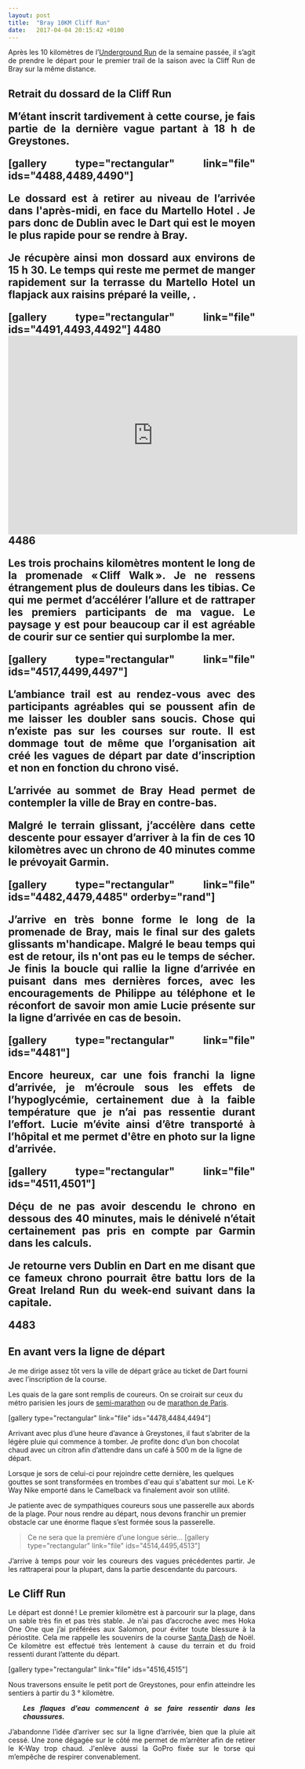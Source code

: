 ```yaml
---
layout: post
title:  "Bray 10KM Cliff Run"
date:   2017-04-04 20:15:42 +0100
---
```

<p style="text-align: justify;">Après les 10 kilomètres de l’<a href="http://twomoulins.fr/voyages/underground-run">Underground Run</a> de la semaine passée, il s’agit de prendre le départ pour le premier trail de la saison avec la Cliff Run de Bray sur la même distance.</p>

<h2 style="text-align: justify;">Retrait du dossard de la Cliff Run
<p style="text-align: justify;">M’étant inscrit tardivement à cette course, je fais partie de la dernière vague partant à 18 h de Greystones.</p>
[gallery type="rectangular" link="file" ids="4488,4489,4490"]
<p style="text-align: justify;">Le dossard est à retirer au niveau de l’arrivée dans l'après-midi, en face du Martello Hotel . Je pars donc de Dublin avec le Dart qui est le moyen le plus rapide pour se rendre à Bray.</p>
<p style="text-align: justify;">Je récupère ainsi mon dossard aux environs de 15 h 30. Le temps qui reste me permet de manger rapidement sur la terrasse du Martello Hotel un flapjack aux raisins préparé la veille, .</p>
[gallery type="rectangular" link="file" ids="4491,4493,4492"]
4480
<center><iframe height='405' width='590' frameborder='0' allowtransparency='true' scrolling='no' src='https://www.strava.com/activities/1140302117/embed/5521b6ec077aec9647ceaeb0728f6ba0f978b199'></iframe></center>
4486
<p style="text-align: justify;">Les trois prochains kilomètres montent le long de la promenade « Cliff Walk ».
Je ne ressens étrangement plus de douleurs dans les tibias. Ce qui me permet d’accélérer l’allure et de rattraper les premiers participants de ma vague.
Le paysage y est pour beaucoup car il est agréable de courir sur ce sentier qui surplombe la mer.</p>
[gallery type="rectangular" link="file" ids="4517,4499,4497"]
<p style="text-align: justify;">L’ambiance trail est au rendez-vous avec des participants agréables qui se poussent afin de me laisser les doubler sans soucis. Chose qui n’existe pas sur les courses sur route.
Il est dommage tout de même que l’organisation ait créé les vagues de départ par date d’inscription et non en fonction du chrono visé.</p>
<p style="text-align: justify;">L’arrivée au sommet de Bray Head permet de contempler la ville de Bray en contre-bas.</p>
<p style="text-align: justify;">Malgré le terrain glissant, j’accélère dans cette descente pour essayer d’arriver à la fin de ces 10 kilomètres avec un chrono de 40 minutes comme le prévoyait Garmin.</p>
[gallery type="rectangular" link="file" ids="4482,4479,4485" orderby="rand"]
<p style="text-align: justify;">J’arrive en très bonne forme le long de la promenade de Bray, mais le final  sur des galets glissants m'handicape. Malgré le beau temps qui est de retour, ils n'ont pas eu le temps de sécher.
Je finis la boucle qui rallie la ligne d’arrivée en puisant dans mes dernières forces, avec les encouragements de Philippe au téléphone et le réconfort de savoir mon amie Lucie présente sur la ligne d’arrivée en cas de besoin.</p>
[gallery type="rectangular" link="file" ids="4481"]
<p style="text-align: justify;">Encore heureux, car une fois franchi la ligne d’arrivée, je m’écroule sous les effets de l’hypoglycémie, certainement due à la faible température que je n’ai pas ressentie durant l’effort. Lucie m’évite ainsi d’être transporté à l’hôpital et me permet d'être en  photo sur la ligne d’arrivée.</p>
[gallery type="rectangular" link="file" ids="4511,4501"]
<p style="text-align: justify;">Déçu de ne pas avoir descendu le chrono en dessous des 40 minutes, mais le dénivelé n’était certainement pas pris en compte par Garmin dans les calculs.</p>
<p style="text-align: justify;">Je retourne vers Dublin en Dart en me disant que ce fameux chrono pourrait être battu lors de la Great Ireland Run du week-end suivant dans la capitale.</p>

4483
## En avant vers la ligne de départ
Je me dirige assez tôt vers la ville de départ grâce au ticket de Dart fourni avec l’inscription de la course.

Les quais de la gare sont remplis de coureurs. On se croirait sur ceux du métro parisien les jours de <a href="http://twomoulins.fr/competitions/competitions-running/semi-marathon-de-paris-2016">semi-marathon</a> ou de <a href="http://twomoulins.fr/competitions/competitions-running/le-marathon-de-paris-2016">marathon de Paris</a>.

[gallery type="rectangular" link="file" ids="4478,4484,4494"]

Arrivant avec plus d’une heure d’avance à Greystones, il faut s’abriter de la légère pluie qui commence à tomber. Je profite donc d’un bon chocolat chaud avec un citron afin d’attendre dans un café à 500 m de la ligne de départ.

Lorsque je sors de celui-ci pour rejoindre cette dernière, les quelques gouttes se sont transformées en trombes d'eau qui s'abattent sur moi. Le K-Way Nike emporté dans le Camelback va finalement avoir son utilité.

Je patiente avec de sympathiques coureurs sous une passerelle aux abords de la plage.
Pour nous rendre au départ, nous devons franchir un premier obstacle car une énorme flaque s’est formée sous la passerelle.
> Ce ne sera que la première d’une longue série...
[gallery type="rectangular" link="file" ids="4514,4495,4513"]
<p style="text-align: justify;">J’arrive à temps pour voir les coureurs des vagues précédentes partir. Je les rattraperai pour la plupart, dans la partie descendante du parcours.</p>

## Le Cliff Run
<p style="text-align: justify;">Le départ est donné ! Le premier kilomètre est à parcourir sur la plage, dans un sable très fin et pas très stable. Je n’ai pas d’accroche avec mes Hoka One One que j’ai préférées aux Salomon, pour éviter toute blessure à la périostite. Cela me rappelle les souvenirs de la course <a href="https://www.strava.com/activities/793104915" target="_blank">Santa Dash</a> de Noël. Ce kilomètre est effectué très lentement à cause du terrain et du froid ressenti durant l’attente du départ.</p>
[gallery type="rectangular" link="file" ids="4516,4515"]
<p style="text-align: justify;">Nous traversons ensuite le petit port de Greystones, pour enfin atteindre les sentiers à partir du 3 ° kilomètre.</p>
<p style="text-align: justify; padding-left: 30px;"><strong><em>Les flaques d’eau commencent à se faire ressentir dans les chaussures.</em></strong></p>
<p style="text-align: justify;">J’abandonne l’idée d’arriver sec sur la ligne d’arrivée, bien que la pluie ait cessé. Une zone dégagée sur le côté me permet de  m’arrêter afin de retirer le K-Way trop chaud. J'enlève aussi la GoPro fixée sur le torse qui m’empêche de respirer convenablement.</p>
